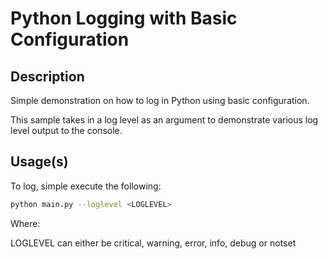 # Python Logging with Basic Configuration

## Description

Simple demonstration on how to log in Python using basic configuration.

This sample takes in a log level as an argument to demonstrate various log level output to the console.


## Usage(s)

To log, simple execute the following:

```bash
python main.py --loglevel <LOGLEVEL>
```

Where:

LOGLEVEL can either be critical, warning, error, info, debug or notset

